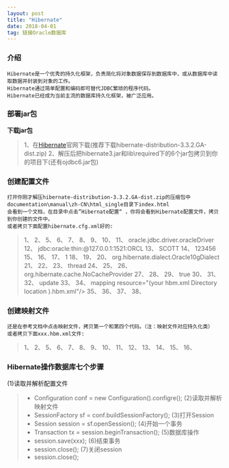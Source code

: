 ```yaml
---
layout: post
title: "Hibernate"
date: 2018-04-01
tag: 链接Oracle数据库
---
```

### 介绍
	
	Hibernate是一个优秀的持久化框架，负责简化将对象数据保存到数据库中，或从数据库中读取数据并封装到对象的工作。
	Hibernate通过简单配置和编码即可替代JDBC繁琐的程序代码。
	Hibernate已经成为当前主流的数据库持久化框架，被广泛应用。

### 部署jar包
	
**下载jar包**

> 1、在[Hibernate](http://www.hibernate.org)官网下载(推荐下载hibernate-distribution-3.3.2.GA-dist.zip)
> 2、解压后把hibernate3.jar和lib\required下的6个jar包拷贝到你的项目下(还有ojdbc6.jar包)

### 创建配置文件

	打开你刚才解压hibernate-distribution-3.3.2.GA-dist.zip的压缩包中documentation\manual\zh-CN\html_single目录下index.html
	会看到一个文档，在目录中点击”Hibernate配置“ ，你将会看到Hibernate配置文件，拷贝到你创建的文件中。
	或者拷贝下面配置hibernate.cfg.xml好的:
	
> 1、<?xml version='1.0' encoding='utf-8'?>
> 2、<!DOCTYPE hibernate-configuration PUBLIC
> 3、	"-//Hibernate/Hibernate Configuration DTD 3.0//EN"
> 4、	"http://hibernate.sourceforge.net/hibernate-configuration-3.0.dtd">
> 5、
> 6、<hibernate-configuration>
> 7、
> 8、	<session-factory>
> 9、
> 10、		<!-- Database connection settings -->
> 11、		<property name="connection.driver_class">oracle.jdbc.driver.oracleDriver</property>
> 12、		<property name="connection.url">jdbc:oracle:thin:@127.0.0.1:1521:ORCL</property>
> 13、		<property name="connection.username">SCOTT</property>
> 14、		<property name="connection.password">123456</property>
> 15、
> 16、		<!-- JDBC connection pool (use the built-in) -->
> 17、		<property name="connection.pool_size">1</property>
> 18、
> 19、		<!-- SQL dialect -->
> 20、		<property name="dialect">org.hibernate.dialect.Oracle10gDialect</property>
> 21、
> 22、		<!-- Enable Hibernate's automatic session context management -->
> 23、		<property name="current_session_context_class">thread</property>
> 24、
> 25、		<!-- Disable the second-level cache  -->
> 26、		<property name="cache.provider_class">org.hibernate.cache.NoCacheProvider</property>
> 27、
> 28、		<!-- Echo all executed SQL to stdout -->
> 29、		<property name="show_sql">true</property>
> 30、
> 31、		<!-- Drop and re-create the database schema on startup -->
> 32、		<property name="hbm2ddl.auto">update</property>
> 33、
> 34、		mapping resource="(your hbm.xml Directory location ).hbm.xml"/>
> 35、
> 36、	</session-factory>
> 37、
> 38、</hibernate-configuration>

### 创建映射文件

	还是在参考文档中点击映射文件，拷贝第一个和第四个代码。（注：映射文件对应持久化类）
	或者拷贝下面xxx.hbm.xml文件:
	
> 1、<?xml version="1.0"?>
> 2、<!DOCTYPE hibernate-mapping PUBLIC
> 3、        "-//Hibernate/Hibernate Mapping DTD 3.0//EN"
> 4、        "http://hibernate.sourceforge.net/hibernate-mapping-3.0.dtd">
> 5、
> 6、<hibernate-mapping package="org.hibernate.tutorial.domain">
> 7、
> 8、    <class name="Event" table="EVENTS">
> 9、        <id name="id" column="EVENT_ID">
> 10、            <generator class="native"/>
> 11、        </id>
> 12、        <property name="date" type="timestamp" column="EVENT_DATE"/>
> 13、        <property name="title"/>
> 14、   </class>
> 15、
> 16、</hibernate-mapping>

### Hibernate操作数据库七个步骤
	
(1)读取并解析配置文件
>* Configuration conf = new Configuration().configre();
(2)读取并解析映射文件
>* SessionFactory sf = conf.buildSessionFactory();
(3)打开Session
>* Session session = sf.openSession();
(4)开始一个事务
>* Transaction tx = session.beginTransaction();
(5)数据库操作
>* session.save(xxx);
(6)结束事务
>* session.close();
(7)关闭session
>* session.close();


	

	
	
	
	